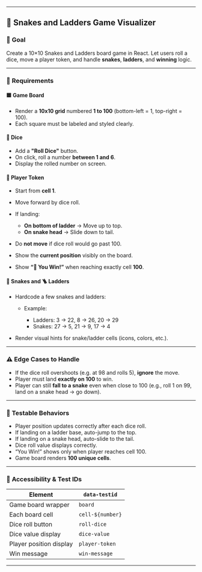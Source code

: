 
---

## 🐍 **Snakes and Ladders Game Visualizer**

### 🎯 **Goal**

Create a 10×10 Snakes and Ladders board game in React.
Let users roll a dice, move a player token, and handle **snakes**, **ladders**, and **winning** logic.

---

### 🧩 **Requirements**

#### 🟦 Game Board

* Render a **10x10 grid** numbered **1 to 100** (bottom-left = 1, top-right = 100).
* Each square must be labeled and styled clearly.

#### 🎲 Dice

* Add a **"Roll Dice"** button.
* On click, roll a number **between 1 and 6**.
* Display the rolled number on screen.

#### 🧍 Player Token

* Start from **cell 1**.
* Move forward by dice roll.
* If landing:

  * **On bottom of ladder** → Move up to top.
  * **On snake head** → Slide down to tail.
* Do **not move** if dice roll would go past 100.
* Show the **current position** visibly on the board.
* Show **“🎉 You Win!”** when reaching exactly cell **100**.

#### 🐍 Snakes and 🪜 Ladders

* Hardcode a few snakes and ladders:

  * Example:

    * Ladders: 3 → 22, 8 → 26, 20 → 29
    * Snakes: 27 → 5, 21 → 9, 17 → 4
* Render visual hints for snake/ladder cells (icons, colors, etc.).

---

### ⚠️ **Edge Cases to Handle**

* If the dice roll overshoots (e.g. at 98 and rolls 5), **ignore** the move.
* Player must land **exactly on 100** to win.
* Player can still **fall to a snake** even when close to 100 (e.g., roll 1 on 99, land on a snake head → go down).

---

### 🧪 **Testable Behaviors**

* Player position updates correctly after each dice roll.
* If landing on a ladder base, auto-jump to the top.
* If landing on a snake head, auto-slide to the tail.
* Dice roll value displays correctly.
* “You Win!” shows only when player reaches cell 100.
* Game board renders **100 unique cells**.

---

### 🔖 **Accessibility & Test IDs**

| Element                 | `data-testid`    |
| ----------------------- | ---------------- |
| Game board wrapper      | `board`          |
| Each board cell         | `cell-${number}` |
| Dice roll button        | `roll-dice`      |
| Dice value display      | `dice-value`     |
| Player position display | `player-token`   |
| Win message             | `win-message`    |

---


